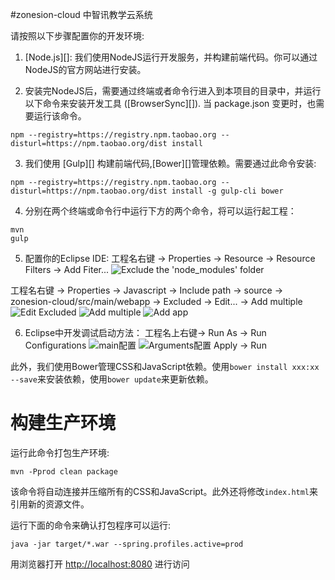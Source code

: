 #zonesion-cloud
中智讯教学云系统

请按照以下步骤配置你的开发环境:

1. [Node.js][]: 我们使用NodeJS运行开发服务，并构建前端代码。你可以通过NodeJS的官方网站进行安装。

2. 安装完NodeJS后，需要通过终端或者命令行进入到本项目的目录中，并运行以下命令来安装开发工具 ([BrowserSync][]). 当 package.json 变更时，也需要运行该命令。
```
npm --registry=https://registry.npm.taobao.org --disturl=https://npm.taobao.org/dist install
```
3. 我们使用 [Gulp][] 构建前端代码,[Bower][]管理依赖。需要通过此命令安装:
```
npm --registry=https://registry.npm.taobao.org --disturl=https://npm.taobao.org/dist install -g gulp-cli bower
```
4. 分别在两个终端或命令行中运行下方的两个命令，将可以运行起工程：
```
mvn
gulp
```
5. 配置你的Eclipse IDE:
工程名右键 -> Properties -> Resource -> Resource Filters -> Add Fiter...
![Exclude the 'node_modules' folder](https://git.oschina.net/uploads/images/2017/0728/141119_61abf3c3_620988.png)

工程名右键 -> Properties -> Javascript -> Include path -> source -> zonesion-cloud/src/main/webapp -> Excluded -> Edit... -> Add multiple
![Edit Excluded](https://git.oschina.net/uploads/images/2017/0728/141601_fab3ce74_620988.png)
![Add multiple](https://git.oschina.net/uploads/images/2017/0728/141712_58f33ed9_620988.png)
![Add app](https://git.oschina.net/uploads/images/2017/0728/141913_3a6761be_620988.png)

6. Eclipse中开发调试启动方法：
工程名上右键-> Run As -> Run Configurations
![main配置](https://git.oschina.net/uploads/images/2017/0728/100655_6b5846ea_620988.jpeg)
![Arguments配置](https://git.oschina.net/uploads/images/2017/0728/100901_55754b39_620988.jpeg)
Apply -> Run

此外，我们使用Bower管理CSS和JavaScript依赖。使用`bower install xxx:xx --save`来安装依赖，使用`bower update`来更新依赖。

# 构建生产环境

运行此命令打包生产环境:
```
mvn -Pprod clean package
```
该命令将自动连接并压缩所有的CSS和JavaScript。此外还将修改`index.html`来引用新的资源文件。

运行下面的命令来确认打包程序可以运行:
```
java -jar target/*.war --spring.profiles.active=prod
```
用浏览器打开 [http://localhost:8080](http://localhost:8080) 进行访问